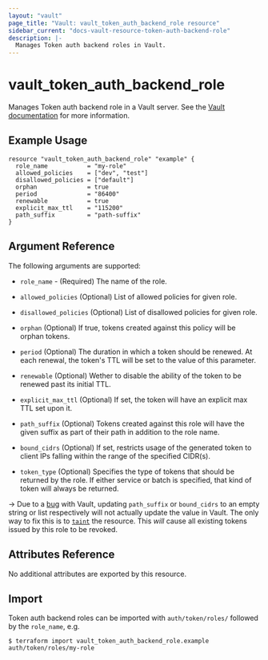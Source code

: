 ```yaml
---
layout: "vault"
page_title: "Vault: vault_token_auth_backend_role resource"
sidebar_current: "docs-vault-resource-token-auth-backend-role"
description: |-
  Manages Token auth backend roles in Vault.
---
```


# vault\_token\_auth\_backend\_role

Manages Token auth backend role in a Vault server. See the [Vault
documentation](https://www.vaultproject.io/docs/auth/token.html) for more
information.

## Example Usage

```hcl
resource "vault_token_auth_backend_role" "example" {
  role_name           = "my-role"
  allowed_policies    = ["dev", "test"]
  disallowed_policies = ["default"]
  orphan              = true
  period              = "86400"
  renewable           = true
  explicit_max_ttl    = "115200"
  path_suffix         = "path-suffix"
}
```

## Argument Reference

The following arguments are supported:

* `role_name` - (Required) The name of the role.

* `allowed_policies` (Optional) List of allowed policies for given role.

* `disallowed_policies` (Optional) List of disallowed policies for given role.

* `orphan` (Optional) If true, tokens created against this policy will be orphan tokens.

* `period` (Optional) The duration in which a token should be renewed. At each renewal, the token's TTL will be set to the value of this parameter.

* `renewable` (Optional) Wether to disable the ability of the token to be renewed past its initial TTL.

* `explicit_max_ttl` (Optional) If set, the token will have an explicit max TTL set upon it.

* `path_suffix` (Optional) Tokens created against this role will have the given suffix as part of their path in addition to the role name.

* `bound_cidrs` (Optional) If set, restricts usage of the generated token to client IPs falling within the range of the specified CIDR(s).

* `token_type` (Optional) Specifies the type of tokens that should be returned by the role. If either service or batch is specified, that kind of token will always be returned.

-> Due to a [bug](https://github.com/hashicorp/vault/issues/6296) with Vault, updating `path_suffix` or `bound_cidrs` to an empty string or list respectively will not actually update the value in Vault. The only way to fix this is to [`taint`](https://www.terraform.io/docs/commands/taint.html) the resource. This *will* cause all existing tokens issued by this role to be revoked.

## Attributes Reference

No additional attributes are exported by this resource.

## Import

Token auth backend roles can be imported with `auth/token/roles/` followed by the `role_name`, e.g.

```
$ terraform import vault_token_auth_backend_role.example auth/token/roles/my-role
```
